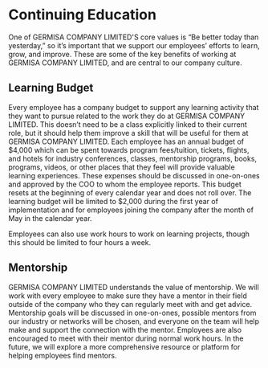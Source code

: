 # Continuing Education

One of GERMISA COMPANY LIMITED'S core values is “Be better today than yesterday,” so it’s important that we support our employees’ efforts to learn, grow, and improve. These are some of the key benefits of working at GERMISA COMPANY LIMITED, and are central to our company culture.

## Learning Budget

Every employee has a company budget to support any learning activity that they want to pursue related to the work they do at GERMISA COMPANY LIMITED. This doesn’t need to be a class explicitly linked to their current role, but it should help them improve a skill that will be useful for them at GERMISA COMPANY LIMITED. Each employee has an annual budget of $4,000 which can be spent towards program fees/tuition, tickets, flights, and hotels for industry conferences, classes, mentorship programs, books, programs, videos, or other places that they feel will provide valuable learning experiences. These expenses should be discussed in one-on-ones and approved by the COO to whom the employee reports. This budget resets at the beginning of every calendar year and does not roll over.  The learning budget will be limited to $2,000 during the first year of implementation and for employees joining the company after the month of May in the calendar year.

Employees can also use work hours to work on learning projects, though this should be limited to four hours a week.

## Mentorship

GERMISA COMPANY LIMITED understands the value of mentorship.  We will work with every employee to make sure they have a mentor in their field outside of the company who they can regularly meet with and get advice. Mentorship goals will be discussed in one-on-ones, possible mentors from our industry or networks will be chosen, and everyone on the team will help make and support the connection with the mentor. Employees are also encouraged to meet with their mentor during normal work hours. In the future, we will explore a more comprehensive resource or platform for helping employees find mentors.

